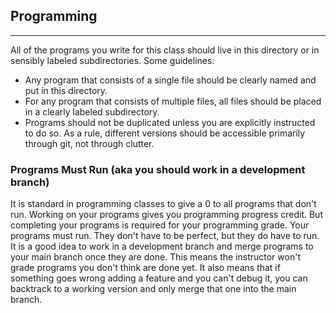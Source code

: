 ## Programming
---

All of the programs you write for this class should live in this directory or in sensibly labeled subdirectories. Some guidelines:

 * Any program that consists of a single file should be clearly named and put in this directory.
 * For any program that consists of multiple files, all files should be placed in a clearly labeled subdirectory.
 * Programs should not be duplicated unless you are explicitly instructed to do so. As a rule, different versions should be accessible primarily through git, not through clutter.
 

### Programs Must Run (aka you should work in a development branch)

It is standard in programming classes to give a 0 to all programs that don't run. Working on your programs gives you programming progress credit. But completing your programs is required for your programming grade. Your programs must run. They don't have to be perfect, but they do have to run. It is a good idea to work in a development branch and merge programs to your main branch once they are done. This means the instructor won't grade programs you don't think are done yet. It also means that if something goes wrong adding a feature and you can't debug it, you can backtrack to a working version and only merge that one into the main branch.